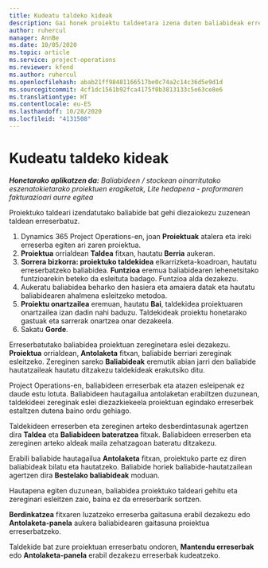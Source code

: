 ```yaml
---
title: Kudeatu taldeko kideak
description: Gai honek proiektu taldeetara izena duten baliabideak erreserbatzeko eta hauek zereginetara esleitzeko informazioa eskaintzen du .
author: ruhercul
manager: AnnBe
ms.date: 10/05/2020
ms.topic: article
ms.service: project-operations
ms.reviewer: kfend
ms.author: ruhercul
ms.openlocfilehash: abab21ff98481166517be0c74a2c14c36d5e9d1d
ms.sourcegitcommit: 4cf1dc1561b92fca4175f0b3813133c5e63ce8e6
ms.translationtype: HT
ms.contentlocale: eu-ES
ms.lasthandoff: 10/28/2020
ms.locfileid: "4131508"
---
```

# <a name="maintain-team-members"></a>Kudeatu taldeko kideak

_**Honetarako aplikatzen da:** Baliabideen / stockean oinarritutako eszenatokietarako proiektuen eragiketak, Lite hedapena - proformaren fakturazioari aurre egitea_

Proiektuko taldeari izendatutako baliabide bat gehi diezaiokezu zuzenean taldean erreserbatuz.

1. Dynamics 365 Project Operations-en, joan **Proiektuak** atalera eta ireki erreserba egiten ari zaren proiektua.
2. **Proiektua** orrialdean **Taldea** fitxan, hautatu **Berria** aukeran. 
3. **Sorrera bizkorra: proiektuko taldekidea** elkarrizketa-koadroan, hautatu erreserbatzeko baliabidea. **Funtzioa** eremua baliabidearen lehenetsitako funtzioarekin beteko da esleituta badago. Funtzioa alda dezakezu. 
4. Aukeratu baliabidea beharko den hasiera eta amaiera datak eta hautatu baliabidearen ahalmena esleitzeko metodoa. 
5. **Proiektu onartzailea** eremuan, hautatu **Bai**, taldekidea proiektuaren onartzailea izan dadin nahi baduzu. Taldekideak proiektu honetarako gastuak eta sarrerak onartzea onar dezakeela. 
6. Sakatu **Gorde**.

Erreserbatutako baliabidea proiektuan zereginetara eslei dezakezu. **Proiektua** orrialdean, **Antolaketa** fitxan, baliabide berriari zereginak esleitzeko. Zereginen sareko **Baliabideak** eremutik abian jarri den baliabide hautatzaileak hautatu ditzakezu taldekideak erakutsiko ditu.


Project Operations-en, baliabideen erreserbak eta atazen esleipenak ez daude estu lotuta. Baliabideen hautagailua antolaketan erabiltzen duzunean, taldekideei zereginak eslei diezazkiekeela proiektuan egindako erreserbek estaltzen dutena baino ordu gehiago.

Taldekideen erreserben eta zereginen arteko desberdintasunak agertzen dira **Taldea** eta **Baliabideen bateratzea** fitxak. Baliabideen erreserben eta zereginen arteko aldeak maila zehatzagoan bateratu ditzakezu.

Erabili baliabide hautagailua **Antolaketa** fitxan, proiektuko parte ez diren baliabideak bilatu eta hautatzeko. Baliabide horiek baliabide-hautatzailean agertzen dira **Bestelako baliabideak** moduan.

Hautapena egiten duzunean, baliabidea proiektuko taldeari gehitu eta zereginari esleitzen zaio, baina ez da erreserbarik sortzen.

**Berdinkatzea** fitxaren luzatzeko erreserba gaitasuna erabil dezakezu edo **Antolaketa-panela** aukera baliabidearen gaitasuna proiektua erreserbatzeko.

Taldekide bat zure proiektuan erreserbatu ondoren, **Mantendu erreserbak** edo **Antolaketa-panela** erabil dezakezu erreserbak kudeatzeko.
